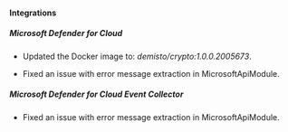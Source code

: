 
#### Integrations

##### Microsoft Defender for Cloud
- Updated the Docker image to: *demisto/crypto:1.0.0.2005673*.

- Fixed an issue with error message extraction in MicrosoftApiModule.

##### Microsoft Defender for Cloud Event Collector

- Fixed an issue with error message extraction in MicrosoftApiModule.
